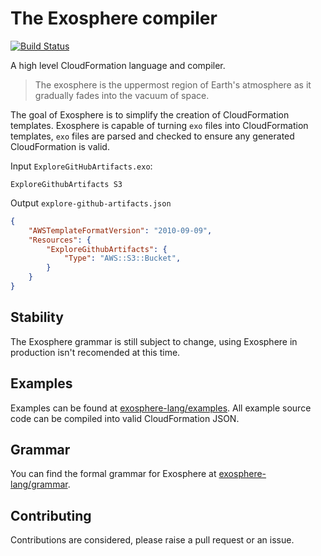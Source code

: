 # The Exosphere compiler

[![Build Status](https://travis-ci.com/exosphere-lang/compiler.svg?branch=master)](https://travis-ci.com/exosphere-lang/compiler)

A high level CloudFormation language and compiler.

> The exosphere is the uppermost region of Earth's atmosphere as it gradually fades into the vacuum of space.

The goal of Exosphere is to simplify the creation of CloudFormation templates. Exosphere is capable of turning `exo` files into CloudFormation templates, `exo` files are parsed and checked to ensure any generated CloudFormation is valid.

Input `ExploreGitHubArtifacts.exo`:

```
ExploreGithubArtifacts S3
```

Output `explore-github-artifacts.json`

```json
{
    "AWSTemplateFormatVersion": "2010-09-09",
    "Resources": {
        "ExploreGithubArtifacts": {
            "Type": "AWS::S3::Bucket",
        }
    }
}
```

## Stability

The Exosphere grammar is still subject to change, using Exosphere in production isn't recomended at this time.

## Examples

Examples can be found at [exosphere-lang/examples](https://github.com/exosphere-lang/examples). All example source code can be compiled into valid CloudFormation JSON.

## Grammar

You can find the formal grammar for Exosphere at [exosphere-lang/grammar](https://github.com/exosphere-lang/grammar).

## Contributing

Contributions are considered, please raise a pull request or an issue.
